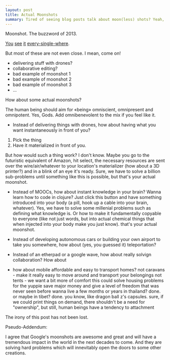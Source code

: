 ```yaml
---
layout: post
title: Actual Moonshots
summary: Tired of seeing blog posts talk about moon(less) shots? Yeah, me too.
---
```


Moonshot. The buzzword of 2013.

[You]() [see]() [it]() [every]()[-]()[single]()[-]()[where]().

But most of these are not even close. I mean, come on!

- delivering stuff with drones?
- collaborative editing?
- bad example of moonshot 1
- bad example of moonshot 2
- bad example of moonshot 3
- ...


How about some actual moonshots?

The human being should aim for «being» omniscient, omnipresent and omnipotent. Yes, Gods.
Add omnibenevolent to the mix if you feel like it.


* Instead of delivering things with drones, how about having what you want instantaneously
in front of you?

1. Pick the thing
2. Have it materialized in front of you.

But how would such a thing work? I don't know. Maybe you go to the futuristic equivalent
of Amazon, hit select, the necessary resources are sent over the wire/air/whatever to your
location's materializer (how about a 3D printer?) and in a blink of an eye it's ready.
Sure, we have to solve a billion sub-problems until something like this is possible, but
that's your actual moonshot.



* Instead of MOOCs, how about instant knowledge in your brain?
Wanna learn how to code in clojure? Just click this button and have something introduced into
your body (a pill, hook up a cable into your brain, whatever).
Yes, we have to solve some millenial problems such as defining what knowledge is. Or how to
make it fundamentally copyable to everyone (like not just words, but into actual chemical
things that when injected into your body make you just know).
that's your actual moonshot.



* Instead of developing autonomous cars or building your own airport to take you somewhere,
how about (yes, you guessed it) teleportation?



* Instead of an etherpad or a google wave, how about really solvign collaboration? How about







* how about mobile affordable and easy to transport homes?
not caravans - make it really easy to move around and transport your belongings
not tents - we want a bit more of comfort
this could solve housing problems for the yuppie
save major money and give a level of freedom that was never seen before
wanna live a few months or years in thailand? done. or maybe in tibet? done.
you know, like dragon ball z's capsules. sure, if we could print things on demand, there shouldn't
be a need for "ownership", but still, human beings have a tendency to attachment








The irony of this post has not been lost.

Pseudo-Addendum:

I agree that Google's moonshots are awesome and great and will have a tremendous impact in the
world in the next decades to come. And they are solving hard problems which will innevitably
open the doors to some other creations.



